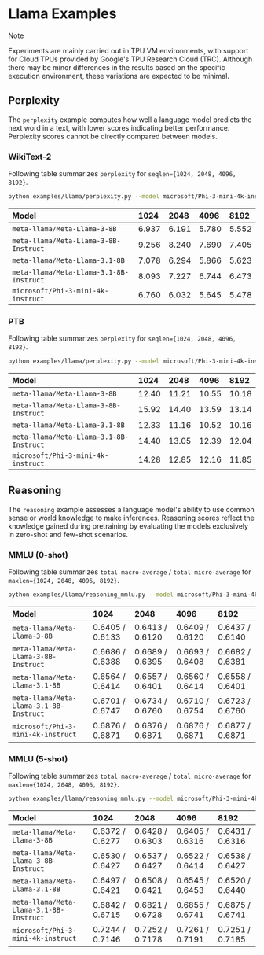 # Llama Examples

> [!NOTE]
> Experiments are mainly carried out in TPU VM environments, with support for Cloud TPUs provided by Google's TPU Research Cloud (TRC). Although there may be minor differences in the results based on the specific execution environment, these variations are expected to be minimal.

## Perplexity

The `perplexity` example computes how well a language model predicts the next word in a text, with lower scores indicating better performance. Perplexity scores cannot be directly compared between models.

### WikiText-2

Following table summarizes `perplexity` for `seqlen={1024, 2048, 4096, 8192}`.

```bash
python examples/llama/perplexity.py --model microsoft/Phi-3-mini-4k-instruct --rope_type simple --seqlen 2048 --data wikitext2
```

| Model                                   | 1024   | 2048   | 4096   | 8192   |
| :-                                      | :-     | :-     | :-     | :-     |
| `meta-llama/Meta-Llama-3-8B`            | 6.937  | 6.191  | 5.780  | 5.552  |
| `meta-llama/Meta-Llama-3-8B-Instruct`   | 9.256  | 8.240  | 7.690  | 7.405  |
| `meta-llama/Meta-Llama-3.1-8B`          | 7.078  | 6.294  | 5.866  | 5.623  |
| `meta-llama/Meta-Llama-3.1-8B-Instruct` | 8.093  | 7.227  | 6.744  | 6.473  |
| `microsoft/Phi-3-mini-4k-instruct`      | 6.760  | 6.032  | 5.645  | 5.478  |

### PTB

Following table summarizes `perplexity` for `seqlen={1024, 2048, 4096, 8192}`.

```bash
python examples/llama/perplexity.py --model microsoft/Phi-3-mini-4k-instruct --rope_type simple --seqlen 2048 --data ptb
```

| Model                                   | 1024   | 2048   | 4096   | 8192   |
| :-                                      | :-     | :-     | :-     | :-     |
| `meta-llama/Meta-Llama-3-8B`            | 12.40  | 11.21  | 10.55  | 10.18  |
| `meta-llama/Meta-Llama-3-8B-Instruct`   | 15.92  | 14.40  | 13.59  | 13.14  |
| `meta-llama/Meta-Llama-3.1-8B`          | 12.33  | 11.16  | 10.52  | 10.16  |
| `meta-llama/Meta-Llama-3.1-8B-Instruct` | 14.40  | 13.05  | 12.39  | 12.04  |
| `microsoft/Phi-3-mini-4k-instruct`      | 14.28  | 12.85  | 12.16  | 11.85  |

## Reasoning

The `reasoning` example assesses a language model's ability to use common sense or world knowledge to make inferences. Reasoning scores reflect the knowledge gained during pretraining by evaluating the models exclusively in zero-shot and few-shot scenarios.

### MMLU (0-shot)

Following table summarizes `total macro-average` / `total micro-average` for `maxlen={1024, 2048, 4096, 8192}`.

```bash
python examples/llama/reasoning_mmlu.py --model microsoft/Phi-3-mini-4k-instruct --rope_type simple --maxlen 2048 --shot 0
```

| Model                                   | 1024            | 2048            | 4096            | 8192            |
| :-                                      | :-              | :-              | :-              | :-              |
| `meta-llama/Meta-Llama-3-8B`            | 0.6405 / 0.6133 | 0.6413 / 0.6120 | 0.6409 / 0.6120 | 0.6437 / 0.6140 |
| `meta-llama/Meta-Llama-3-8B-Instruct`   | 0.6686 / 0.6388 | 0.6689 / 0.6395 | 0.6693 / 0.6408 | 0.6682 / 0.6381 |
| `meta-llama/Meta-Llama-3.1-8B`          | 0.6564 / 0.6414 | 0.6557 / 0.6401 | 0.6560 / 0.6414 | 0.6558 / 0.6401 |
| `meta-llama/Meta-Llama-3.1-8B-Instruct` | 0.6701 / 0.6747 | 0.6734 / 0.6760 | 0.6710 / 0.6754 | 0.6723 / 0.6760 |
| `microsoft/Phi-3-mini-4k-instruct`      | 0.6876 / 0.6871 | 0.6876 / 0.6871 | 0.6876 / 0.6871 | 0.6877 / 0.6871 |

### MMLU (5-shot)

Following table summarizes `total macro-average` / `total micro-average` for `maxlen={1024, 2048, 4096, 8192}`.

```bash
python examples/llama/reasoning_mmlu.py --model microsoft/Phi-3-mini-4k-instruct --rope_type simple --maxlen 2048 --shot 5
```

| Model                                   | 1024            | 2048            | 4096            | 8192            |
| :-                                      | :-              | :-              | :-              | :-              |
| `meta-llama/Meta-Llama-3-8B`            | 0.6372 / 0.6277 | 0.6428 / 0.6303 | 0.6405 / 0.6316 | 0.6431 / 0.6316 |
| `meta-llama/Meta-Llama-3-8B-Instruct`   | 0.6530 / 0.6427 | 0.6537 / 0.6427 | 0.6522 / 0.6414 | 0.6538 / 0.6427 |
| `meta-llama/Meta-Llama-3.1-8B`          | 0.6497 / 0.6421 | 0.6508 / 0.6421 | 0.6545 / 0.6453 | 0.6520 / 0.6440 |
| `meta-llama/Meta-Llama-3.1-8B-Instruct` | 0.6842 / 0.6715 | 0.6821 / 0.6728 | 0.6855 / 0.6741 | 0.6875 / 0.6741 |
| `microsoft/Phi-3-mini-4k-instruct`      | 0.7244 / 0.7146 | 0.7252 / 0.7178 | 0.7261 / 0.7191 | 0.7251 / 0.7185 |
